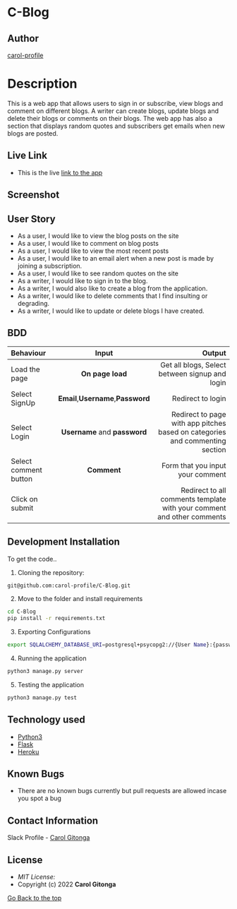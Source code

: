 # C-Blog

## Author

[carol-profile](https://github.com/carol-profile)

# Description
<p>This is a web app that allows users to sign in or subscribe, view blogs and comment on different blogs. A writer can create blogs, update blogs and delete their blogs or comments on their blogs. The web app has also a section that displays random quotes and subscribers get emails when new blogs are posted.</p>

## Live Link
* This is the live [link to the app ](https://carolpitchhub.herokuapp.com/)

## Screenshot


## User Story

* As a user, I would like to view the blog posts on the site
* As a user, I would like to comment on blog posts
* As a user, I would like to view the most recent posts
* As a user, I would like to an email alert when a new post is made by joining a subscription.
* As a user, I would like to see random quotes on the site
* As a writer, I would like to sign in to the blog.
* As a writer, I would also like to create a blog from the application.
* As a writer, I would like to delete comments that I find insulting or degrading.
* As a writer, I would like to update or delete blogs I have created.

## BDD
| Behaviour | Input | Output |
| :---------------- | :---------------: | ------------------: |
| Load the page | **On page load** | Get all blogs, Select between signup and login|
| Select SignUp| **Email**,**Username**,**Password** | Redirect to login|
| Select Login | **Username** and **password** | Redirect to page with app pitches based on categories and commenting section|
| Select comment button | **Comment** | Form that you input your comment|
| Click on submit |  | Redirect to all comments template with your comment and other comments|





## Development Installation
To get the code..

1. Cloning the repository:
  ```bash
 git@github.com:carol-profile/C-Blog.git
  ```
2. Move to the folder and install requirements
  ```bash
  cd C-Blog
  pip install -r requirements.txt
  ```
3. Exporting Configurations
  ```bash
  export SQLALCHEMY_DATABASE_URI=postgresql+psycopg2://{User Name}:{password}@localhost/{database name}
  ```
4. Running the application
  ```bash
  python3 manage.py server
  ```
5. Testing the application
  ```bash
  python3 manage.py test
  ```


## Technology used

* [Python3](https://www.python.org/)
* [Flask](http://flask.pocoo.org/)
* [Heroku](https://heroku.com)


## Known Bugs
* There are no known bugs currently but pull requests are allowed incase you spot a bug

## Contact Information 

Slack Profile - [Carol Gitonga](https://app.slack.com/client/T0101L740P4/D036H8B6WF2/user_profile/U0330AYGJAY)



## License
* *MIT License:*
* Copyright (c) 2022 **Carol Gitonga**

[Go Back to the top](#C-Blog)
